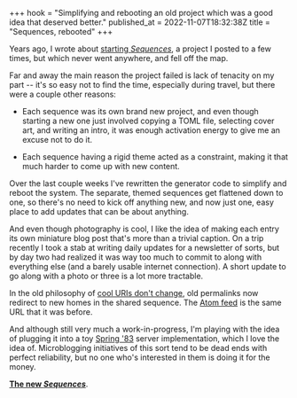 +++
hook = "Simplifying and rebooting an old project which was a good idea that deserved better."
published_at = 2022-11-07T18:32:38Z
title = "Sequences, rebooted"
+++

Years ago, I wrote about [starting _Sequences_](/sequences-project), a project I posted to a few times, but which never went anywhere, and fell off the map.

Far and away the main reason the project failed is lack of tenacity on my part -- it's so easy not to find the time, especially during travel, but there were a couple other reasons:

* Each sequence was its own brand new project, and even though starting a new one just involved copying a TOML file, selecting cover art, and writing an intro, it was enough activation energy to give me an excuse not to do it.

* Each sequence having a rigid theme acted as a constraint, making it that much harder to come up with new content.

Over the last couple weeks I've rewritten the generator code to simplify and reboot the system. The separate, themed sequences get flattened down to one, so there's no need to kick off anything new, and now just one, easy place to add updates that can be about anything.

And even though photography is cool, I like the idea of making each entry its own miniature blog post that's more than a trivial caption. On a trip recently I took a stab at writing daily updates for a newsletter of sorts, but by day two had realized it was way too much to commit to along with everything else (and a barely usable internet connection). A short update to go along with a photo or three is a lot more tractable.

In the old philosophy of [cool URIs don't change](https://www.w3.org/Provider/Style/URI), old permalinks now redirect to new homes in the shared sequence. The [Atom feed](https://brandur.org/sequences.atom) is the same URL that it was before.

And although still very much a work-in-progress, I'm playing with the idea of plugging it into a toy [Spring '83](https://github.com/robinsloan/spring-83) server implementation, which I love the idea of. Microblogging initiatives of this sort tend to be dead ends with perfect reliability, but no one who's interested in them is doing it for the money.

[**The new _Sequences_**](/sequences).
